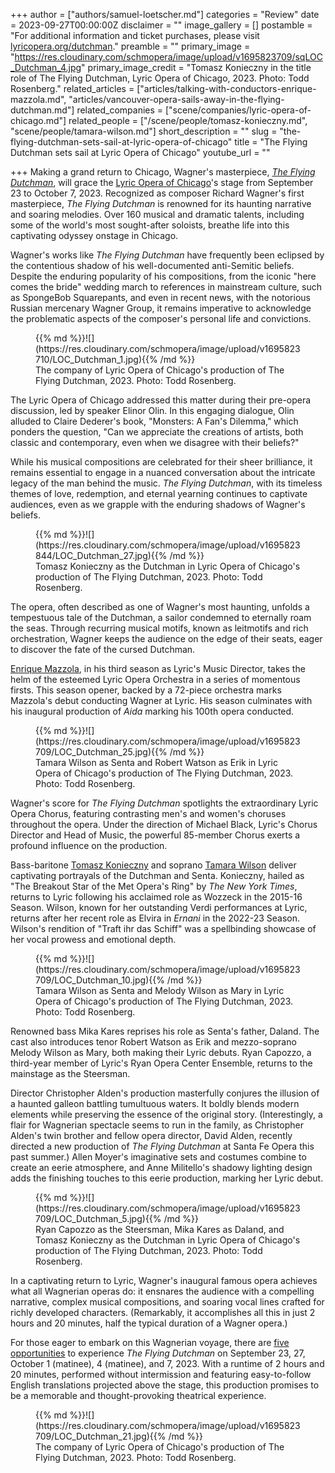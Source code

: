 +++
author = ["authors/samuel-loetscher.md"]
categories = "Review"
date = 2023-09-27T00:00:00Z
disclaimer = ""
image_gallery = []
postamble = "For additional information and ticket purchases, please visit [lyricopera.org/dutchman](https://www.lyricopera.org/shows/upcoming/2023-24/the-flying-dutchman/)."
preamble = ""
primary_image = "https://res.cloudinary.com/schmopera/image/upload/v1695823709/sqLOC_Dutchman_4.jpg"
primary_image_credit = "Tomasz Konieczny in the title role of The Flying Dutchman, Lyric Opera of Chicago, 2023. Photo: Todd Rosenberg."
related_articles = ["articles/talking-with-conductors-enrique-mazzola.md", "articles/vancouver-opera-sails-away-in-the-flying-dutchman.md"]
related_companies = ["scene/companies/lyric-opera-of-chicago.md"]
related_people = ["/scene/people/tomasz-konieczny.md", "scene/people/tamara-wilson.md"]
short_description = ""
slug = "the-flying-dutchman-sets-sail-at-lyric-opera-of-chicago"
title = "The Flying Dutchman sets sail at Lyric Opera of Chicago"
youtube_url = ""

+++
Making a grand return to Chicago, Wagner's masterpiece, [_The Flying Dutchman_](https://www.lyricopera.org/shows/upcoming/2023-24/the-flying-dutchman/), will grace the [Lyric Opera of Chicago](/scene/companies/lyric-opera-of-chicago/)'s stage from September 23 to October 7, 2023. Recognized as composer Richard Wagner's first masterpiece, _The Flying Dutchman_ is renowned for its haunting narrative and soaring melodies. Over 160 musical and dramatic talents, including some of the world's most sought-after soloists, breathe life into this captivating odyssey onstage in Chicago.

Wagner's works like _The Flying Dutchman_ have frequently been eclipsed by the contentious shadow of his well-documented anti-Semitic beliefs. Despite the enduring popularity of his compositions, from the iconic "here comes the bride" wedding march to references in mainstream culture, such as SpongeBob Squarepants, and even in recent news, with the notorious Russian mercenary Wagner Group, it remains imperative to acknowledge the problematic aspects of the composer's personal life and convictions.

<figure data-type="image">{{% md %}}![](https://res.cloudinary.com/schmopera/image/upload/v1695823710/LOC_Dutchman_1.jpg){{% /md %}}

<figcaption>The company of Lyric Opera of Chicago's production of The Flying Dutchman, 2023. Photo: Todd Rosenberg.</figcaption>  
</figure>

The Lyric Opera of Chicago addressed this matter during their pre-opera discussion, led by speaker Elinor Olin. In this engaging dialogue, Olin alluded to Claire Dederer's book, "Monsters: A Fan's Dilemma," which ponders the question, "Can we appreciate the creations of artists, both classic and contemporary, even when we disagree with their beliefs?"

While his musical compositions are celebrated for their sheer brilliance, it remains essential to engage in a nuanced conversation about the intricate legacy of the man behind the music. _The Flying Dutchman_, with its timeless themes of love, redemption, and eternal yearning continues to captivate audiences, even as we grapple with the enduring shadows of Wagner's beliefs.

<figure data-type="image">{{% md %}}![](https://res.cloudinary.com/schmopera/image/upload/v1695823844/LOC_Dutchman_27.jpg){{% /md %}}

<figcaption>Tomasz Konieczny as the Dutchman in Lyric Opera of Chicago's production of The Flying Dutchman, 2023. Photo: Todd Rosenberg.</figcaption>  
</figure>

The opera, often described as one of Wagner's most haunting, unfolds a tempestuous tale of the Dutchman, a sailor condemned to eternally roam the seas. Through recurring musical motifs, known as leitmotifs and rich orchestration, Wagner keeps the audience on the edge of their seats, eager to discover the fate of the cursed Dutchman.

[Enrique Mazzola](/scene/people/enrique-mazzola/), in his third season as Lyric's Music Director, takes the helm of the esteemed Lyric Opera Orchestra in a series of momentous firsts. This season opener, backed by a 72-piece orchestra marks Mazzola's debut conducting Wagner at Lyric. His season culminates with his inaugural production of _Aida_ marking his 100th opera conducted.

<figure data-type="image">{{% md %}}![](https://res.cloudinary.com/schmopera/image/upload/v1695823709/LOC_Dutchman_25.jpg){{% /md %}}

<figcaption>Tamara Wilson as Senta and Robert Watson as Erik in Lyric Opera of Chicago's production of The Flying Dutchman, 2023. Photo: Todd Rosenberg.</figcaption>  
</figure>

Wagner's score for _The Flying Dutchman_ spotlights the extraordinary Lyric Opera Chorus, featuring contrasting men's and women's choruses throughout the opera. Under the direction of Michael Black, Lyric's Chorus Director and Head of Music, the powerful 85-member Chorus exerts a profound influence on the production.

Bass-baritone [Tomasz Konieczny](/scene/people/tomasz-konieczny/) and soprano [Tamara Wilson](/scene/people/tamara-wilson/) deliver captivating portrayals of the Dutchman and Senta. Konieczny, hailed as "The Breakout Star of the Met Opera's Ring" by _The New York Times_, returns to Lyric following his acclaimed role as Wozzeck in the 2015-16 Season. Wilson, known for her outstanding Verdi performances at Lyric, returns after her recent role as Elvira in _Ernani_ in the 2022-23 Season. Wilson's rendition of "Traft ihr das Schiff" was a spellbinding showcase of her vocal prowess and emotional depth.

<figure data-type="image">{{% md %}}![](https://res.cloudinary.com/schmopera/image/upload/v1695823709/LOC_Dutchman_10.jpg){{% /md %}}

<figcaption>Tamara Wilson as Senta and Melody Wilson as Mary in Lyric Opera of Chicago's production of The Flying Dutchman, 2023. Photo: Todd Rosenberg.</figcaption>  
</figure>

Renowned bass Mika Kares reprises his role as Senta's father, Daland. The cast also introduces tenor Robert Watson as Erik and mezzo-soprano Melody Wilson as Mary, both making their Lyric debuts. Ryan Capozzo, a third-year member of Lyric's Ryan Opera Center Ensemble, returns to the mainstage as the Steersman.

Director Christopher Alden's production masterfully conjures the illusion of a haunted galleon battling tumultuous waters. It boldly blends modern elements while preserving the essence of the original story. (Interestingly, a flair for Wagnerian spectacle seems to run in the family, as Christopher Alden's twin brother and fellow opera director, David Alden, recently directed a new production of _The Flying Dutchman_ at Santa Fe Opera this past summer.) Allen Moyer's imaginative sets and costumes combine to create an eerie atmosphere, and Anne Militello's shadowy lighting design adds the finishing touches to this eerie production, marking her Lyric debut.

<figure data-type="image">{{% md %}}![](https://res.cloudinary.com/schmopera/image/upload/v1695823709/LOC_Dutchman_5.jpg){{% /md %}}

<figcaption>Ryan Capozzo as the Steersman, Mika Kares as Daland, and Tomasz Konieczny as the Dutchman in Lyric Opera of Chicago's production of The Flying Dutchman, 2023. Photo: Todd Rosenberg.</figcaption>  
</figure>

In a captivating return to Lyric, Wagner's inaugural famous opera achieves what all Wagnerian operas do: it ensnares the audience with a compelling narrative, complex musical compositions, and soaring vocal lines crafted for richly developed characters. (Remarkably, it accomplishes all this in just 2 hours and 20 minutes, half the typical duration of a Wagner opera.)

For those eager to embark on this Wagnerian voyage, there are [five opportunities](https://www.lyricopera.org/shows/upcoming/2023-24/the-flying-dutchman/) to experience _The Flying Dutchman_ on September 23, 27, October 1 (matinee), 4 (matinee), and 7, 2023. With a runtime of 2 hours and 20 minutes, performed without intermission and featuring easy-to-follow English translations projected above the stage, this production promises to be a memorable and thought-provoking theatrical experience. 

<figure data-type="image">{{% md %}}![](https://res.cloudinary.com/schmopera/image/upload/v1695823709/LOC_Dutchman_21.jpg){{% /md %}}

<figcaption>The company of Lyric Opera of Chicago's production of The Flying Dutchman, 2023. Photo: Todd Rosenberg.</figcaption>  
</figure>